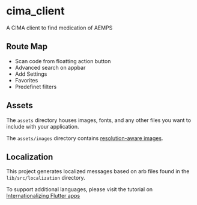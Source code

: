 # cima_client

A CIMA client to find medication of AEMPS

## Route Map
 * Scan code from floatting action button
 * Advanced search on appbar
 * Add Settings 
 * Favorites 
 * Predefinet filters

## Assets

The `assets` directory houses images, fonts, and any other files you want to
include with your application.

The `assets/images` directory contains [resolution-aware
images](https://flutter.dev/docs/development/ui/assets-and-images#resolution-aware).

## Localization

This project generates localized messages based on arb files found in
the `lib/src/localization` directory.

To support additional languages, please visit the tutorial on
[Internationalizing Flutter
apps](https://flutter.dev/docs/development/accessibility-and-localization/internationalization)
